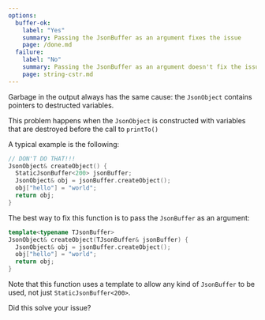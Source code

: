 ```yaml
---
options:
  buffer-ok:
    label: "Yes"
    summary: Passing the JsonBuffer as an argument fixes the issue
    page: /done.md
  failure:
    label: "No"
    summary: Passing the JsonBuffer as an argument doesn't fix the issue
    page: string-cstr.md
---
```


Garbage in the output always has the same cause: the `JsonObject` contains pointers to destructed variables.

This problem happens when the `JsonObject` is constructed with variables that are destroyed before the call to `printTo()`

A typical example is the following:

```c++
// DON'T DO THAT!!!
JsonObject& createObject() {
  StaticJsonBuffer<200> jsonBuffer;
  JsonObject& obj = jsonBuffer.createObject();
  obj["hello"] = "world";
  return obj;
}
```

The best way to fix this function is to pass the `JsonBuffer` as an argument:

```c++
template<typename TJsonBuffer>
JsonObject& createObject(TJsonBuffer& jsonBuffer) {
  JsonObject& obj = jsonBuffer.createObject();
  obj["hello"] = "world";
  return obj;
}
```

Note that this function uses a template to allow any kind of `JsonBuffer` to be used, not just `StaticJsonBuffer<200>`.

Did this solve your issue?
